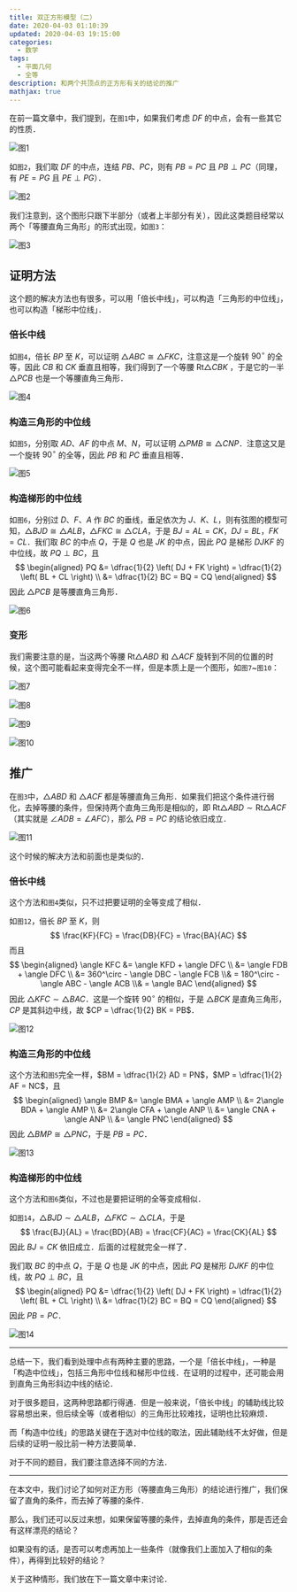 ```yaml
---
title: 双正方形模型（二）
date: 2020-04-03 01:10:39
updated: 2020-04-03 19:15:00
categories:
  - 数学
tags:
  - 平面几何
  - 全等
description: 和两个共顶点的正方形有关的结论的推广
mathjax: true
---
```


在前一篇文章中，我们提到，在`图1`中，如果我们考虑 $DF$ 的中点，会有一些其它的性质．

![图1](image-20200403011944446.png)

如`图2`，我们取 $DF$ 的中点，连结 $PB$、$PC$，则有 $PB = PC$ 且 $PB \perp PC$（同理，有 $PE = PG$ 且 $PE \perp PG$）．

![图2](image-20200403012146846.png)

我们注意到，这个图形只跟下半部分（或者上半部分有关），因此这类题目经常以两个「等腰直角三角形」的形式出现，如`图3`：

![图3](image-20200403012957218.png)

## 证明方法

这个题的解决方法也有很多，可以用「倍长中线」，可以构造「三角形的中位线」，也可以构造「梯形中位线」．

### 倍长中线

如`图4`，倍长 $BP$ 至 $K$，可以证明 $\triangle ABC \cong \triangle FKC$，注意这是一个旋转 $90^\circ$ 的全等，因此 $CB$ 和 $CK$ 垂直且相等，我们得到了一个等腰 $\mathrm{Rt} \triangle CBK$ ，于是它的一半 $\triangle PCB$ 也是一个等腰直角三角形．

![图4](image-20200403013649478.png)

### 构造三角形的中位线

如`图5`，分别取 $AD$、$AF$ 的中点 $M$、$N$，可以证明 $\triangle PMB \cong \triangle CNP$．注意这又是一个旋转 $90^\circ$ 的全等，因此 $PB$ 和 $PC$ 垂直且相等．

![图5](image-20200403014443447.png)

### 构造梯形的中位线

如`图6`，分别过 $D$、$F$、$A$ 作 $BC$ 的垂线，垂足依次为 $J$、$K$、$L$，则有弦图的模型可知，$\triangle BJD \cong \triangle ALB$，$\triangle FKC \cong \triangle CLA$，于是 $BJ = AL = CK$，$DJ = BL$，$FK = CL$．我们取 $BC$ 的中点 $Q$，于是 $Q$ 也是 $JK$ 的中点，因此 $PQ$ 是梯形 $DJKF$ 的中位线，故 $PQ \perp BC$，且
$$
\begin{aligned}
  PQ &= \dfrac{1}{2} \left( DJ + FK \right) = \dfrac{1}{2} \left( BL + CL \right) \\
  &= \dfrac{1}{2} BC = BQ = CQ
\end{aligned}
$$
因此 $\triangle PCB$ 是等腰直角三角形．

![图6](image-20200403015029278.png)

### 变形

我们需要注意的是，当这两个等腰 $\mathrm{Rt} \triangle ABD$ 和 $\triangle ACF$ 旋转到不同的位置的时候，这个图可能看起来变得完全不一样，但是本质上是一个图形，如`图7`~`图10`：

![图7](image-20200403020442629.png)

![图8](image-20200403020450137.png)

![图9](image-20200403020558330.png)

![图10](image-20200403020734354.png)

## 推广

在`图3`中，$\triangle ABD$ 和 $\triangle ACF$ 都是等腰直角三角形．如果我们把这个条件进行弱化，去掉等腰的条件，但保持两个直角三角形是相似的，即 $\mathrm{Rt}\triangle ABD \sim \mathrm{Rt}\triangle ACF$ （其实就是 $\angle ADB = \angle AFC$），那么 $PB = PC$ 的结论依旧成立．

![图11](image-20200403135226142.png)

这个时候的解决方法和前面也是类似的．

### 倍长中线

这个方法和`图4`类似，只不过把要证明的全等变成了相似．

如`图12`，倍长 $BP$ 至 $K$，则
$$
\frac{KF}{FC} = \frac{DB}{FC} = \frac{BA}{AC}
$$
而且
$$
\begin{aligned}
  \angle KFC &= \angle KFD + \angle DFC \\
  &= \angle FDB + \angle DFC \\
  &= 360^\circ - \angle DBC - \angle FCB \\&
  = 180^\circ - \angle ABC - \angle ACB \\&
  = \angle BAC
\end{aligned}
$$
因此 $\triangle KFC \sim \triangle BAC$．这是一个旋转 $90^\circ$ 的相似，于是 $\triangle BCK$ 是直角三角形，$CP$ 是其斜边中线，故 $CP = \dfrac{1}{2} BK = PB$．

![图12](image-20200403135755221.png)

### 构造三角形的中位线

这个方法和`图5`完全一样，$BM = \dfrac{1}{2} AD = PN$，$MP = \dfrac{1}{2} AF = NC$，且
$$
\begin{aligned}
  \angle BMP &= \angle BMA + \angle AMP \\
  &= 2\angle BDA + \angle AMP \\
  &= 2\angle CFA + \angle ANP \\
  &= \angle CNA + \angle ANP \\
  &= \angle PNC
\end{aligned}
$$
因此 $\triangle BMP \cong \triangle PNC$，于是 $PB = PC$．

![图13](image-20200403141012287.png)

### 构造梯形的中位线

这个方法和`图6`类似，不过也是要把证明的全等变成相似．

如`图14`，$\triangle BJD \sim \triangle ALB$，$\triangle FKC \sim \triangle CLA$，于是
$$
\frac{BJ}{AL} = \frac{BD}{AB} = \frac{CF}{AC} = \frac{CK}{AL}
$$
因此 $BJ = CK$ 依旧成立．后面的过程就完全一样了．

我们取 $BC$ 的中点 $Q$，于是 $Q$ 也是 $JK$ 的中点，因此 $PQ$ 是梯形 $DJKF$ 的中位线，故 $PQ \perp BC$，且
$$
\begin{aligned}
  PQ &= \dfrac{1}{2} \left( DJ + FK \right) = \dfrac{1}{2} \left( BL + CL \right) \\
  &= \dfrac{1}{2} BC = BQ = CQ
\end{aligned}
$$
因此 $PB = PC$．

![图14](image-20200403142218492.png)

---

总结一下，我们看到处理中点有两种主要的思路，一个是「倍长中线」，一种是「构造中位线」，包括三角形中位线和梯形中位线．在证明的过程中，还可能会用到直角三角形斜边中线的结论．

对于很多题目，这两种思路都行得通．但是一般来说，「倍长中线」的辅助线比较容易想出来，但后续全等（或者相似）的三角形比较难找，证明也比较麻烦．

而「构造中位线」的思路关键在于选对中位线的取法，因此辅助线不太好做，但是后续的证明一般比前一种方法要简单．

对于不同的题目，我们要注意选择不同的方法．

---

在本文中，我们讨论了如何对正方形（等腰直角三角形）的结论进行推广，我们保留了直角的条件，而去掉了等腰的条件．

那么，我们还可以反过来想，如果保留等腰的条件，去掉直角的条件，那是否还会有这样漂亮的结论？

如果没有的话，是否可以考虑再加上一些条件（就像我们上面加入了相似的条件），再得到比较好的结论？

关于这种情形，我们放在下一篇文章中来讨论．